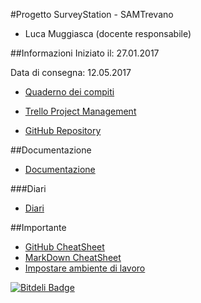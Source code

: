 #Progetto SurveyStation - SAMTrevano

- Luca Muggiasca (docente responsabile)

##Informazioni
Iniziato il: 27.01.2017

Data di consegna: 12.05.2017

- [Quaderno dei compiti](Documentazione/0_qdc_p3_stazioneMeteo.pdf)

- [Trello Project Management](https://trello.com/b/KIG5Z9nC/surveystation)

- [GitHub Repository](https://github.com/LuMug/SurveyStation)
  
##Documentazione
- [Documentazione](Documentazione/0_Documentazione.md)

###Diari
- [Diari](Documentazione/Diari/)





##Importante
- [GitHub CheatSheet](Guide/github-cheatsheet.pdf)
- [MarkDown CheatSheet](Guide/markdownCheatSheet.md)
- [Impostare ambiente di lavoro](Guide/ImpostareAmbienteLavoro.md)


[![Bitdeli Badge](https://d2weczhvl823v0.cloudfront.net/LuMug/isete/trend.png)](https://bitdeli.com/free "Bitdeli Badge")

